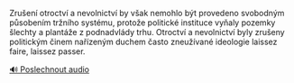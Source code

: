 
Zrušení otroctví a nevolnictví by však nemohlo být provedeno svobodným působením tržního systému, protože politické instituce vyňaly pozemky šlechty a plantáže z podnadvlády trhu. Otroctví a nevolnictví byly zrušeny politickým činem nařízeným duchem často zneužívané ideologie laissez faire, laissez passer.

[🔊 Poslechnout audio](/data/7-paragraphs/audio/chapter_115/para_005-Zruen-otroctv-a-nevolnictv-by-vak-nemohlo-bt.mp3)
